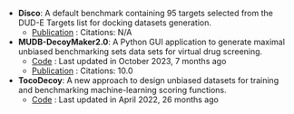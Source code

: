 - **Disco**: A default benchmark containing 95 targets selected from the DUD-E Targets list for docking datasets generation.
	- [Publication](http://disco.csb.pitt.edu/Targets_top1.php?ligands) : Citations: N/A
- **MUDB-DecoyMaker2.0**: A Python GUI application to generate maximal unbiased benchmarking sets data sets for virtual drug screening.
	- [Code](https://github.com/jwxia2014/MUBD-DecoyMaker2.0) : Last updated in October 2023, 7 months ago
	- [Publication](https://doi.org/10.1002/minf.201900151) : Citations: 10.0
- **TocoDecoy**: A new approach to design unbiased datasets for training and benchmarking machine-learning scoring functions.
	- [Code](https://github.com/5AGE-zhang/TocoDecoy) : Last updated in April 2022, 26 months ago
